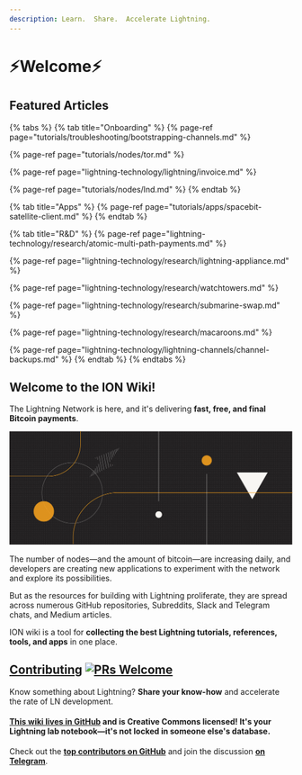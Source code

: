 ```yaml
---
description: Learn.  Share.  Accelerate Lightning.
---
```


# ⚡Welcome⚡

## Featured Articles

{% tabs %}
{% tab title="Onboarding" %}
{% page-ref page="tutorials/troubleshooting/bootstrapping-channels.md" %}

{% page-ref page="tutorials/nodes/tor.md" %}

{% page-ref page="lightning-technology/lightning/invoice.md" %}

{% page-ref page="tutorials/nodes/lnd.md" %}
{% endtab %}

{% tab title="Apps" %}
{% page-ref page="tutorials/apps/spacebit-satellite-client.md" %}
{% endtab %}

{% tab title="R&D" %}
{% page-ref page="lightning-technology/research/atomic-multi-path-payments.md" %}

{% page-ref page="lightning-technology/research/lightning-appliance.md" %}

{% page-ref page="lightning-technology/research/watchtowers.md" %}

{% page-ref page="lightning-technology/research/submarine-swap.md" %}

{% page-ref page="lightning-technology/research/macaroons.md" %}

{% page-ref page="lightning-technology/lightning-channels/channel-backups.md" %}
{% endtab %}
{% endtabs %}

## Welcome to the ION Wiki!

The Lightning Network is here, and it's delivering **fast, free, and final Bitcoin payments**.

![](.gitbook/assets/ion_wiki_v2.png)

The number of nodes—and the amount of bitcoin—are increasing daily, and developers are creating new applications to experiment with the network and explore its possibilities.

But as the resources for building with Lightning proliferate, they are spread across numerous GitHub repositories, Subreddits, Slack and Telegram chats, and Medium articles.

ION wiki is a tool for **collecting the best Lightning tutorials, references, tools, and apps** in one place.

## [Contributing](wiki-basics/contributing.md) [![PRs Welcome](https://img.shields.io/badge/PRs-welcome-brightgreen.svg?style=flat-square)](http://makeapullrequest.com)

Know something about Lightning? **Share your know-how** and accelerate the rate of LN development.

#### [**This wiki lives in GitHub**](wiki-basics/content-license.md) and is Creative Commons licensed! It's your Lightning lab notebook—it's not locked in someone else's database.

Check out the [**top contributors on GitHub**](https://github.com/RadarTech/ionwiki/graphs/contributors) and join the discussion [**on Telegram**](https://t.me/radarion).

